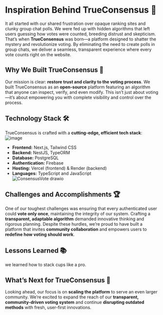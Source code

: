 # Inspiration Behind TrueConsensus 🌟
It all started with our shared frustration over opaque ranking sites and clunky group chat polls. We were fed up with hidden algorithms that left users guessing how votes were counted, breeding distrust and skepticism. That’s when **TrueConsensus** was born—a platform designed to shatter the mystery and revolutionize voting. By eliminating the need to create polls in group chats, we deliver a seamless, transparent experience where every vote counts right on the website.

## Why We Built TrueConsensus 🚀
Our mission is clear: **restore trust and clarity to the voting process**. We built TrueConsensus as an **open-source** platform featuring an algorithm that anyone can inspect, verify, and even modify. This isn’t just about voting—it’s about empowering you with complete visibility and control over the process.

## Technology Stack 🛠️
TrueConsensus is crafted with a **cutting-edge, efficient tech stack**:
![image](https://github.com/user-attachments/assets/3fb0b869-0849-4746-b5a0-3503fc1cbed6)

- **Frontend:** Next.js, Tailwind CSS  
- **Backend:** NestJS, TypeORM  
- **Database:** PostgreSQL  
- **Authentication:** Firebase  
- **Hosting:** Vercel (frontend) & Render (backend)  
- **Languages:** TypeScript and JavaScript  
![ConsensusVote drawio](https://github.com/user-attachments/assets/35a583ac-cd9b-4910-8d31-5f74f16bfa0f)


## Challenges and Accomplishments 🏆
One of our toughest challenges was ensuring that every authenticated user could **vote only once**, maintaining the integrity of our system. Crafting a **transparent, adaptable algorithm** demanded innovative thinking and rigorous planning. Despite these hurdles, we’re proud to have built a platform that invites **community collaboration** and empowers users to **redefine how voting should work**.

## Lessons Learned 📚
we learned how to stack cups like a pro.

## What’s Next for TrueConsensus 🔮
Looking ahead, our focus is on **scaling the platform** to serve an even larger community. We’re excited to expand the reach of our **transparent, community-driven voting system** and continue **disrupting outdated methods** with fresh, user-first innovations.
